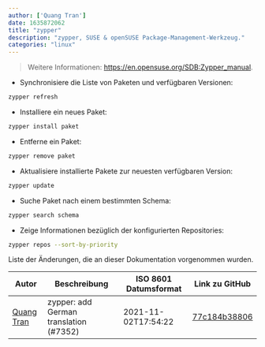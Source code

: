 ```yaml
---
author: ['Quang Tran']
date: 1635872062
title: "zypper"
description: "zypper, SUSE & openSUSE Package-Management-Werkzeug."
categories: "linux"
---
```

> Weitere Informationen: <https://en.opensuse.org/SDB:Zypper_manual>.

- Synchronisiere die Liste von Paketen und verfügbaren Versionen:

```bash
zypper refresh
```

- Installiere ein neues Paket:

```bash
zypper install paket
```

- Entferne ein Paket:

```bash
zypper remove paket
```

- Aktualisiere installierte Pakete zur neuesten verfügbaren Version:

```bash
zypper update
```

- Suche Paket nach einem bestimmten Schema:

```bash
zypper search schema
```

- Zeige Informationen bezüglich der konfigurierten Repositories:

```bash
zypper repos --sort-by-priority
```
Liste der Änderungen, die an dieser Dokumentation vorgenommen wurden.


Autor | Beschreibung | ISO 8601 Datumsformat | Link zu GitHub
------|-----|-----|-----
[Quang Tran](mailto:quangtran@mailbox.org) | zypper: add German translation (#7352) | 2021-11-02T17:54:22 | [77c184b38806](https://github.com/tldr-pages/tldr/commit/77c184b388069fb38bfd8cb823d619a3e4816fb1)


